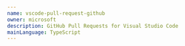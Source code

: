 ```yaml
---
name: vscode-pull-request-github
owner: microsoft
description: GitHub Pull Requests for Visual Studio Code
mainLanguage: TypeScript
---
```

